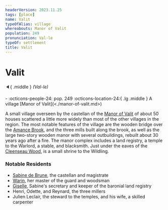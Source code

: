 ```yaml
---
headerVersion: 2023.11.25
tags: [place]
name: Valit
typeOfAlias: village
whereabouts: Manor of Valit
population: 249
pronunciation: Val-le
typeOf: settlement
title: Valit
---
```

# Valit
:speaker:{ .middle } *(Val-le)*  
<div class="grid cards ext-narrow-margin ext-one-column" markdown>
-  
    :octicons-people-24: pop. 249  
    :octicons-location-24:{ .lg .middle } A village [Manor of Valit](<./manor-of-valit.md>)  
</div>


A small village overseen by the castellan of the [Manor of Valit](<./manor-of-valit.md>) of about 50 houses scattered a little more widely than most of the other villages in the region. The most notable features of the village are the wooden bridge over the [Amance Brook](<./amance-brook.md>), and the three mills built along the brook, as well as the large two-story wooden manor with several outbuildings, rebuilt about 30 years ago after a fire. The manor complex includes a land registry, a temple to the Warlord, a stable, and blacksmith. Just under the eaves of the [Cleenseau Wood](<./cleenseau-wood.md>), is a small shrine to the Wildling.
### Notable Residents
* [Sabine de Brune](<../../../../../people/sembarans/sabine-de-brune.md>), the castellan and magistrate
* [Warin](<../../../../../people/sembarans/warin-the-woodsman.md>), her master of the guard and woodsman
* [Giselle](<../../../../../people/sembarans/giselle.md>), Sabine's secretary and keeper of the baronial land registry
* Henri, Odette, and Reynard, the three millers
* Julien Leclair, the steward to the temples, and his wife, a skilled carpenter

